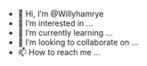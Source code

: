 - 👋 Hi, I’m @Willyhamrye
- 👀 I’m interested in ...
- 🌱 I’m currently learning ...
- 💞️ I’m looking to collaborate on ...
- 📫 How to reach me ...

<!---
Willyhamrye/Willyhamrye is a ✨ special ✨ repository because its `README.md` (this file) appears on your GitHub profile.
You can click the Preview link to take a look at your changes.
--->
